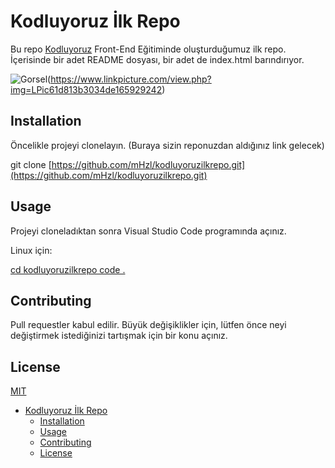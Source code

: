 # Kodluyoruz İlk Repo

Bu repo [Kodluyoruz](https://www.kodluyoruz.org/) Front-End Eğitiminde oluşturduğumuz ilk repo. İçerisinde bir adet README dosyası, bir adet de index.html barındırıyor.

![Gorsel](https://www.linkpicture.com/q/Untitled_56.jpg)(https://www.linkpicture.com/view.php?img=LPic61d813b3034de165929242)
## Installation

Öncelikle projeyi clonelayın. (Buraya sizin reponuzdan aldığınız link gelecek)

git clone [https://github.com/mHzl/kodluyoruzilkrepo.git](https://github.com/mHzl/kodluyoruzilkrepo.git)


## Usage

Projeyi cloneladıktan sonra Visual Studio Code programında açınız.

Linux için:

[cd kodluyoruzilkrepo
code .](https://www.google.com/search?q=cd+kodluyoruzilkrepo+code+.&oq=cd+kodluyoruzilkrepo+code+.&aqs=chrome..69i57j33i160l5.1125j0j7&sourceid=chrome&ie=UTF-8)

## Contributing

Pull requestler kabul edilir. Büyük değişiklikler için, lütfen önce neyi değiştirmek istediğinizi tartışmak için bir konu açınız.

## License

[MIT](https://choosealicense.com/licenses/mit/)
<!-- @import "[TOC]" {cmd="toc" depthFrom=1 depthTo=6 orderedList=false} -->

<!-- code_chunk_output -->

- [Kodluyoruz İlk Repo](#kodluyoruz-i̇lk-repo)
  - [Installation](#installation)
  - [Usage](#usage)
  - [Contributing](#contributing)
  - [License](#license)

<!-- /code_chunk_output -->
